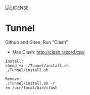 ![LICENSE](https://img.shields.io/github/license/HasturBoss/Tunnel)

# Tunnel
Github and Gitee, Run "Clash"

* Use Clash: http://clash.razord.top/
```Shell
Install:
chmod +x ./Tunnel/install.sh
./Tunnel/install.sh

Remove:
./Tunnel/install.sh -r
rm /usr/local/bin/clash
```
